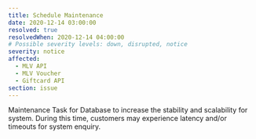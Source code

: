 ```yaml
---
title: Schedule Maintenance
date: 2020-12-14 03:00:00
resolved: true
resolvedWhen: 2020-12-14 04:00:00
# Possible severity levels: down, disrupted, notice
severity: notice
affected:
  - MLV API
  - MLV Voucher
  - Giftcard API
section: issue
---
```


Maintenance Task for Database to increase the stability and scalability for system. 
During this time, customers may experience latency and/or timeouts for system enquiry.
